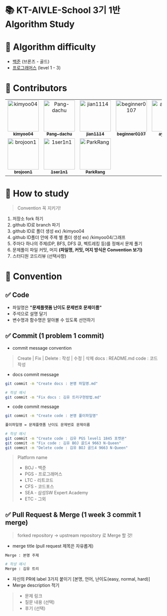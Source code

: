 # 📚 KT-AIVLE-School 3기 1반 Algorithm Study

# 📒 Algorithm **difficulty**

- [백준](https://www.acmicpc.net/) (브론즈 - 골드)
- [프로그래머스](https://programmers.co.kr/learn/challenges?tab=all_challenges) (level 1 - 3)

# 🙋 Contributors

<table>
<tr>
    <td align="center"><a href="https://github.com/kimyoo04"><img src="https://avatars.githubusercontent.com/u/58503130?v=4" width="100px;" alt="kimyoo04"/>         <br /><sub><b>kimyoo04</b><br>
    <td align="center"><a href="https://github.com/Pang-dachu"><img src="https://avatars.githubusercontent.com/u/54354769?v=4" width="100px;" alt="Pang-dachu"/>         <br /><sub><b>Pang-dachu</b><br>
    <td align="center"><a href="https://github.com/jian1114"><img src="https://avatars.githubusercontent.com/u/77630266?v=4" width="100px;" alt="jian1114"/>         <br /><sub><b>jian1114</b><br>
    <td align="center"><a href="https://github.com/beginner0107"><img src="https://avatars.githubusercontent.com/u/81161819?v=4" width="100px;" alt="beginner0107"/>         <br /><sub><b>beginner0107</b><br>
    <td align="center"><a href="https://github.com/ayocado"><img src="https://avatars.githubusercontent.com/u/89889583?v=4" width="100px;" alt="ayocado"/>         <br /><sub><b>ayocado</b><br>
    <td align="center"><a href="https://github.com/bokkuembab"><img src="https://avatars.githubusercontent.com/u/88229105?v=4" width="100px;" alt="bokkuembab"/>         <br /><sub><b>bokkuembab</b><br>
</tr>

<tr>
    <td align="center"><a href="https://github.com/brojoon1"><img src="https://avatars.githubusercontent.com/u/81418195?v=4" width="100px;" alt="brojoon1"/>         <br /><sub><b>brojoon1</b><br>
    <td align="center"><a href="https://github.com/1ser1n1"><img src="https://avatars.githubusercontent.com/u/91410657?v=4" width="100px;" alt="1ser1n1"/>         <br /><sub><b>1ser1n1</b><br>
    <td align="center"><a href="https://github.com/ParkRang"><img src="https://avatars.githubusercontent.com/u/104675938?v=4" width="100px;" alt="ParkRang"/>         <br /><sub><b>ParkRang</b><br>
</tr>
</table>


# 📒 How to study

> Convention 꼭 지키기!

1. 저장소 fork 하기
2. github ID로 branch 파기
3. github ID로 폴더 생성 ex) /kimyoo04
4. github ID폴더 안에 주제 별 폴더 생성 ex) /kimyoo04/그래프
5. 주마다 하나의 주제(DP, BFS, DFS 큐, 벡트레킹 등)를 정해서 문제 풀기
6. 문제풀이 파일 커밋, 머지 **(파일명, 커밋, 머지 방식은 Convention 보기)**
7. 스터디원 코드리뷰 (선택사항)

# 📒 Convention

## ✅ Code

- 파일명은 **"문제플랫폼 난이도 문제번호 문제이름"**
- 주석으로 설명 달기
- 변수명과 함수명은 알아볼 수 있도록 선언하기

## ✅ Commit (1 problem 1 commit)

- commit message convention

> Create | Fix | Delete : 작성 | 수정 | 삭제
>    docs : README.md 
>    code : 코드 작성

- docs commit message

```sh
git commit -m "Create docs : 본명 파일명.md"

# 작성 예시
git commit -m "Fix docs : 김유 트리구현방법.md"
```

- code commit message

```sh
git commit -m "Create code : 본명 풀이파일명"

풀이파일명 = 문제플랫폼 난이도 문제번호 문제이름

# 작성 예시
git commit -m "Create code : 김유 PGS level1 1845 포켓몬"
git commit -m "Fix code : 김유 BOJ 골드4 9663 N-Queen"
git commit -m "Delete code : 김유 BOJ 골드4 9663 N-Queen"
```

> Platform name
>
> - BOJ - 백준
> - PGS - 프로그래머스
> - LTC - 리트코드
> - CFS - 코드포스
> - SEA - 삼성SW Expert Academy
> - ETC - 그외

## ✅ Pull Request & Merge (1 week 3 commit 1 merge)
  
> forked repository -> upstream repository 로 Merge 할 것!

- merge title (pull request 제목은 자유롭게)

```sh
Merge : 본명 주제

# 작성 예시
Merge : 김유 트리
```

- 자신의 PR에 label 3가지 붙이기 [본명, 언어, 난이도(easy, normal, hard)]
- Merge description 적기

>  - 문제 링크
>  - 질문 내용 (선택)
>  - 후기 (선택)

